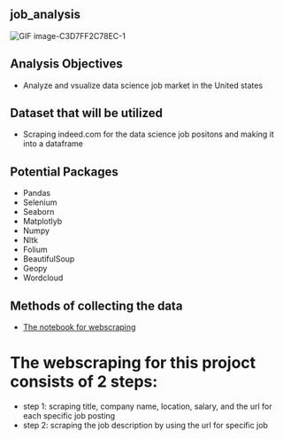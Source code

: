 ## job_analysis
![GIF image-C3D7FF2C78EC-1](https://user-images.githubusercontent.com/79353291/153075160-8b9befdb-11c5-49cc-a10e-afef0dbf1a73.gif)
## Analysis Objectives
* Analyze and vsualize data science job market in the United states


## Dataset that will be utilized

* Scraping indeed.com for the data science job positons and making it into a dataframe


## Potential Packages
* Pandas
* Selenium
* Seaborn
* Matplotlyb
* Numpy
* Nltk
* Folium
* BeautifulSoup
* Geopy
* Wordcloud 

## Methods of collecting the data
* [The notebook for webscraping](https://github.com/raminstad/job_analysis/blob/main/Web_Scraping.ipynb)
# The webscraping for this projoct consists of 2 steps: 
* step 1: scraping title, company name, location, salary, and the url for each specific job posting 
* step 2: scraping the job description by using the url for specific job
